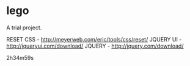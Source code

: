 # lego
A trial project.

RESET CSS - http://meyerweb.com/eric/tools/css/reset/
JQUERY UI - http://jqueryui.com/download/ 
JQUERY - http://jquery.com/download/ 

2h34m59s

